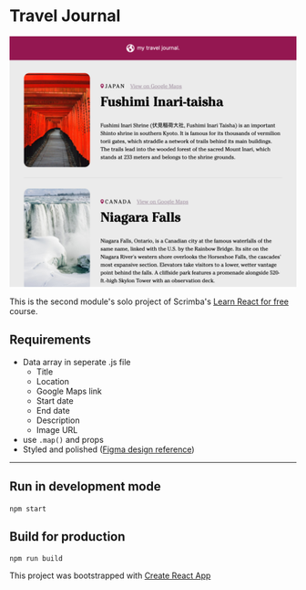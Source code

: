# Travel Journal


![Preview image](./preview.png)

This is the second module's solo project of Scrimba's [Learn React for free](https://scrimba.com/learn/learnreact) course.



## Requirements
- Data array in seperate .js file
  - Title
  - Location
  - Google Maps link
  - Start date
  - End date
  - Description
  - Image URL
- use `.map()` and props
- Styled and polished ([Figma design reference](https://www.figma.com/file/QG4cOExkdbIbhSfWJhs2gs/Travel-Journal))

---


## Run in development mode
```
npm start
```

## Build for production
```
npm run build
```

This project was bootstrapped with [Create React App](https://github.com/facebook/create-react-app)